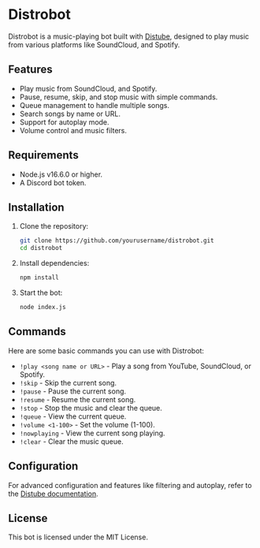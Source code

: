 # Distrobot

Distrobot is a music-playing bot built with [Distube](https://github.com/Androz2091/Distube), designed to play music from various platforms like SoundCloud, and Spotify.

## Features

- Play music from SoundCloud, and Spotify.
- Pause, resume, skip, and stop music with simple commands.
- Queue management to handle multiple songs.
- Search songs by name or URL.
- Support for autoplay mode.
- Volume control and music filters.
  
## Requirements

- Node.js v16.6.0 or higher.
- A Discord bot token.
  
## Installation

1. Clone the repository:

    ```bash
    git clone https://github.com/yourusername/distrobot.git
    cd distrobot
    ```

2. Install dependencies:

    ```bash
    npm install
    ```

3. Start the bot:

    ```bash
    node index.js
    ```

## Commands

Here are some basic commands you can use with Distrobot:

- `!play <song name or URL>` - Play a song from YouTube, SoundCloud, or Spotify.
- `!skip` - Skip the current song.
- `!pause` - Pause the current song.
- `!resume` - Resume the current song.
- `!stop` - Stop the music and clear the queue.
- `!queue` - View the current queue.
- `!volume <1-100>` - Set the volume (1-100).
- `!nowplaying` - View the current song playing.
- `!clear` - Clear the music queue.
  
## Configuration

For advanced configuration and features like filtering and autoplay, refer to the [Distube documentation](https://github.com/Androz2091/Distube).

## License

This bot is licensed under the MIT License.
